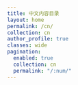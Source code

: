 ```yaml
---
title: 中文内容目录
layout: home
permalink: /cn/
collection: cn
author_profile: true
classes: wide
pagination:
  enabled: true
  collection: cn
  permalink: "/:num/"
---
```

